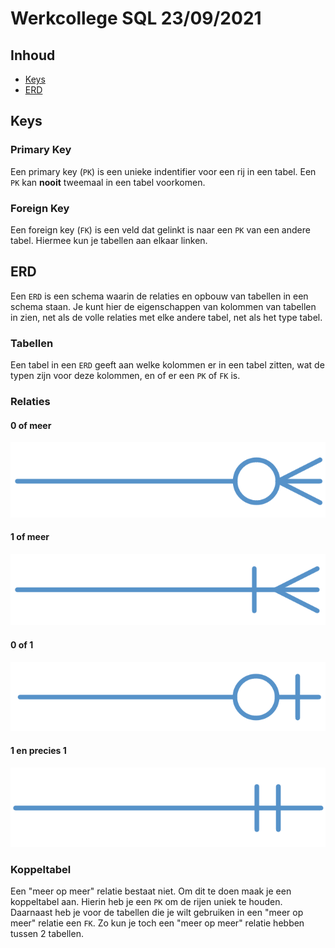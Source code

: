 # Werkcollege SQL 23/09/2021

## Inhoud

- [Keys](#Keys)
- [ERD](#ERD)

## Keys

### Primary Key

Een primary key (`PK`) is een unieke indentifier voor een rij in een tabel. Een `PK` kan **nooit** tweemaal in een tabel voorkomen.

### Foreign Key

Een foreign key (`FK`) is een veld dat gelinkt is naar een `PK` van een andere tabel. Hiermee kun je tabellen aan elkaar linken.

## ERD

Een `ERD` is een schema waarin de relaties en opbouw van tabellen in een schema staan. Je kunt hier de eigenschappen van kolommen van tabellen in zien, net als de volle relaties met elke andere tabel, net als het type tabel.

### Tabellen

Een tabel in een `ERD` geeft aan welke kolommen er in een tabel zitten, wat de typen zijn voor deze kolommen, en of er een `PK` of `FK` is.

### Relaties

#### 0 of meer

![0-more](../../assets/to-sort/Pasted%20image%2020211007133401.png)

#### 1 of meer

![1-more](../../assets/to-sort/Pasted%20image%2020211007133446.png)

#### 0 of 1

![](../../assets/to-sort/Pasted%20image%2020211007133524.png)

#### 1 en precies 1

![1-1](../../assets/to-sort/Pasted%20image%2020211007133313.png)

### Koppeltabel

Een "meer op meer" relatie bestaat niet. Om dit te doen maak je een koppeltabel aan. Hierin heb je een `PK` om de rijen uniek te houden. Daarnaast heb je voor de tabellen die je wilt gebruiken in een "meer op meer" relatie een `FK`. Zo kun je toch een "meer op meer" relatie hebben tussen 2 tabellen.
